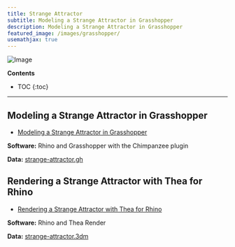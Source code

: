 ```yaml
---
title: Strange Attractor
subtitle: Modeling a Strange Attractor in Grasshopper
description: Modeling a Strange Attractor in Grasshopper
featured_image: /images/grasshopper/
usemathjax: true
---
```


![Image](/images/grasshopper)

**Contents**
* TOC
{:toc}

---

## Modeling a Strange Attractor in Grasshopper

* [<i class="fab fa-youtube"></i>](https://youtu.be/gSt_AIKGmaQ)
[<i class="fas fa-project-diagram"></i> ](https://github.com/baharmon/generative-design/raw/main/grasshopper/strange-attractor.gh)
[Modeling a Strange Attractor in Grasshopper](strange-attractor)

**Software:** Rhino and Grasshopper with the Chimpanzee plugin

**Data:**
[strange-attractor.gh](https://github.com/baharmon/generative-design/raw/main/grasshopper/strange-attractor.gh)


## Rendering a Strange Attractor with Thea for Rhino

* [<i class="fab fa-youtube"></i>](https://youtu.be/ltwXCHx20zU)
[<i class="ms ms-data-cube"></i> ](https://github.com/baharmon/generative-design/raw/main/rhino/strange-attractor/strange-attractor.3dm)
[Rendering a Strange Attractor with Thea for Rhino](strange-attractor)

**Software:** Rhino and Thea Render

**Data:**
[strange-attractor.3dm](https://github.com/baharmon/generative-design/raw/main/rhino/strange-attractor/strange-attractor.3dm)
